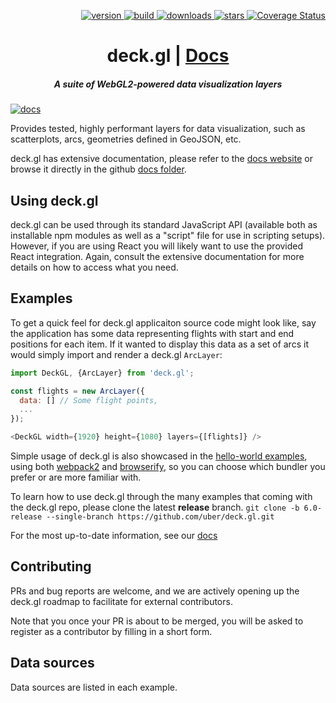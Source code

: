 <p align="right">
  <a href="https://npmjs.org/package/deck.gl">
    <img src="https://img.shields.io/npm/v/deck.gl.svg?style=flat-square" alt="version" />
  </a>
  <a href="https://travis-ci.org/uber/deck.gl">
    <img src="https://img.shields.io/travis/uber/deck.gl/master.svg?style=flat-square" alt="build" />
  </a>
  <a href="https://npmjs.org/package/deck.gl">
    <img src="https://img.shields.io/npm/dm/deck.gl.svg?style=flat-square" alt="downloads" />
  </a>
  <a href="http://starveller.sigsev.io/uber/deck.gl">
    <img src="http://starveller.sigsev.io/api/repos/uber/deck.gl/badge" alt="stars" />
  </a>
  <a href='https://coveralls.io/github/uber/deck.gl?branch=master'>
    <img src='https://img.shields.io/coveralls/uber/deck.gl.svg?style=flat-square' alt='Coverage Status' />
  </a>
</p>

<h1 align="center">deck.gl | <a href="https://uber.github.io/deck.gl">Docs</a></h1>

<h5 align="center">A suite of WebGL2-powered data visualization layers</h5>

[![docs](http://i.imgur.com/mvfvgf0.jpg)](https://uber.github.io/deck.gl)

Provides tested, highly performant layers for data visualization, such as scatterplots, arcs, geometries defined in GeoJSON, etc.

deck.gl has extensive documentation, please refer to the [docs website](https://uber.github.io/deck.gl) or browse it directly in the github [docs folder](./docs).


## Using deck.gl

deck.gl can be used through its standard JavaScript API (available both as installable npm modules as well as a "script" file for use in scripting setups). However, if you are using React you will likely want to use the provided React integration. Again, consult the extensive documentation for more details on how to access what you need.


## Examples

To get a quick feel for deck.gl applicaiton source code might look like, say the application has some data representing flights with start and end positions for each item. If it wanted to display this data as a set of arcs it would simply import and render a deck.gl `ArcLayer`:

```javascript
import DeckGL, {ArcLayer} from 'deck.gl';

const flights = new ArcLayer({
  data: [] // Some flight points,
  ...
});

<DeckGL width={1920} height={1080} layers={[flights]} />
```

Simple usage of deck.gl is also showcased in the [hello-world examples](./examples/get-started), using both [webpack2](./examples/get-started/react-webpack-2) and [browserify](./examples/get-started/react-browserify), so you can choose which bundler you prefer or are more familiar with.

To learn how to use deck.gl through the many examples that coming with the deck.gl repo, please clone the latest **release** branch. `git clone -b 6.0-release --single-branch https://github.com/uber/deck.gl.git`

For the most up-to-date information, see our [docs](http://uber.github.io/deck.gl/#/docs/getting-started/installation?section=running-the-examples)


## Contributing

PRs and bug reports are welcome, and we are actively opening up the deck.gl roadmap to facilitate for external contributors.

Note that you once your PR is about to be merged, you will be asked to register as a contributor by filling in a short form.


## Data sources

Data sources are listed in each example.
